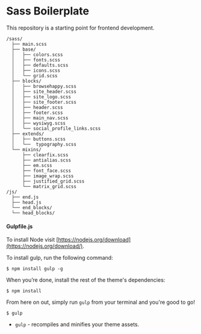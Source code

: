 Sass Boilerplate
=========

This repository is a starting point for frontend development.

```
/sass/
  ├── main.scss
  ├── base/
  │   ├── colors.scss
  │   ├── fonts.scss
  │   ├── defaults.scss
  │   ├── icons.scss
  │   └── grid.scss
  ├── blocks/
  │   ├── browsehappy.scss
  │   ├── site_header.scss
  │   ├── site_logo.scss
  │   ├── site_footer.scss
  │   ├── header.scss
  │   ├── footer.scss
  │   ├── main_nav.scss
  │   ├── wysiwyg.scss
  │   └── social_profile_links.scss
  ├── extends/
  │   ├── buttons.scss
  │   └──  typography.scss
  └── mixins/
      ├── clearfix.scss
      ├── antialias.scss
      ├── em.scss
      ├── font_face.scss
      ├── image_wrap.scss
      ├── justified_grid.scss
      └── matrix_grid.scss
/js/
  ├── end.js
  ├── head.js
  └── end_blocks/
  └── head_blocks/
```

#### Gulpfile.js

To install Node visit [https://nodejs.org/download](https://nodejs.org/download/).

To install gulp, run the following command:

```
$ npm install gulp -g
```

When you’re done, install the rest of the theme's dependencies:

```
$ npm install
```

From here on out, simply run `gulp` from your terminal and you're good to go!
```
$ gulp
```
+ `gulp` - recompiles and minifies your theme assets.
